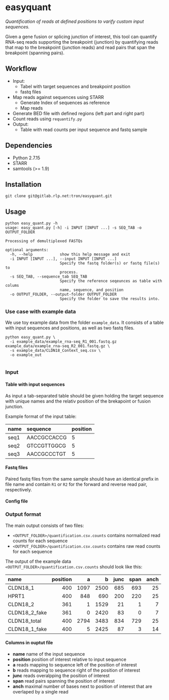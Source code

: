 # easyquant

*Quantification of reads at defined positions to varify custom input sequences.*


Given a gene fusion or splicing junction of interest, this tool can quantify RNA-seq reads 
supporting the breakpoint (junction) by quantifying reads that map to the breakpoint (junction reads) and
read pairs that span the breakpoint (spanning pairs).


## Workflow

- Input:
    - Tabel with target sequences and breakpoint position
    - fastq files
- Map reads against sequences using STARR
    - Generate Index of sequences as reference
    - Map reads
- Generate BED file with defined regions (left part and right part)
- Count reads using `requantify.py`
- Output: 
    - Table with read counts per input sequence and fastq sample

## Dependencies

 - Python 2.7.15
 - STARR
 - samtools (>= 1.9)
 
## Installation

```
git clone git@gitlab.rlp.net:tron/easyquant.git
```

## Usage


```
python easy_quant.py -h
usage: easy_quant.py [-h] -i INPUT [INPUT ...] -s SEQ_TAB -o OUTPUT_FOLDER

Processing of demultiplexed FASTQs

optional arguments:
  -h, --help            show this help message and exit
  -i INPUT [INPUT ...], --input INPUT [INPUT ...]
                        Specify the fastq folder(s) or fastq file(s) to
                        process.
  -s SEQ_TAB, --sequence_tab SEQ_TAB
                        Specify the reference seqeunces as table with colums
                        name, sequence, and position
  -o OUTPUT_FOLDER, --output-folder OUTPUT_FOLDER
                        Specify the folder to save the results into.
```

### Use case with example data

We use toy example data from the folder `example_data`. It consists of a table 
with input sequences and positions, as well as two fastq files. 

```
python easy_quant.py \
  -i example_data/example_rna-seq_R1_001.fastq.gz example_data/example_rna-seq_R2_001.fastq.gz \
  -s example_data/CLDN18_Context_seq.csv \
  -o example_out
  
```



### Input

#### Table with input sequences

As input a tab-separated table should be given holding the target sequence 
with unique names and the relativ position of the brekapoint or fusion junction.

Example format of the input table:

|name     | sequence      | position  |
|:--------|:--------------|:----------|
|seq1     | AACCGCCACCG   |5          |
|seq2     | GTCCGTTGGCG   |5          |
|seq3     | AACCGCCCTGT   |5          |


#### Fastq files

Paired fastq files from the same sample should have an identical prefix in file 
name and contain `R1` or `R2` for the forward and reverse read pair, 
respectively. 

#### Config file


### Output format

The main output consists of two files: 

 - `<OUTPUT_FOLDER>/quantification.csv.counts` contains normalized read counts for each sequence
 - `<OUTPUT_FOLDER>/quantification.csv.counts` contains raw read counts for each sequence

The output of the example data `<OUTPUT_FOLDER>/quantification.csv.counts` should look like this:

|name          | position|    a|    b| junc| span| anch|
|:-------------|--------:|----:|----:|----:|----:|----:|
|CLDN18_1      |      400| 1097| 2500|  685|  693|   25|
|HPRT1         |      400|  848|  690|  200|  220|   25|
|CLDN18_2      |      361|    1| 1529|   21|    1|    7|
|CLDN18_2_fake |      361|    0| 2420|   83|    0|    7|
|CLDN18_total  |      400| 2794| 3483|  834|  729|   25|
|CLDN18_1_fake |      400|    5| 2425|   87|    3|   14|


#### Columns in ouptut file

 - **name**   name of the input sequence
 - **position** position of interest relative to input sequence 
 - **a** reads mapping to sequence left of the position of interest
 - **b** reads mapping to sequence right of the position of interest
 - **junc** reads overalpping the position of interest
 - **span** read pairs spanning the position of interest
 - **anch** maximal number of bases next to position of interest that are overlaped by a single read

